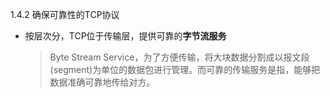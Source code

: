 1.4.2 确保可靠性的TCP协议
* 按层次分，TCP位于传输层，提供可靠的**字节流服务**
  > Byte Stream Service，为了方便传输，将大块数据分割成以报文段(segment)为单位的数据包进行管理。而可靠的传输服务是指，能够把数据准确可靠地传给对方。
